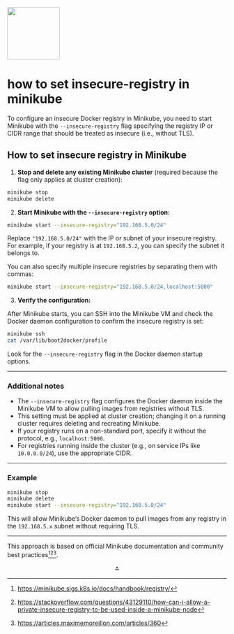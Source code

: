 <img src="https://r2cdn.perplexity.ai/pplx-full-logo-primary-dark%402x.png" class="logo" width="120"/>

# how to set insecure-registry in minikube

To configure an insecure Docker registry in Minikube, you need to start Minikube with the `--insecure-registry` flag specifying the registry IP or CIDR range that should be treated as insecure (i.e., without TLS).

## How to set insecure registry in Minikube

1. **Stop and delete any existing Minikube cluster** (required because the flag only applies at cluster creation):
```bash
minikube stop
minikube delete
```

2. **Start Minikube with the `--insecure-registry` option:**
```bash
minikube start --insecure-registry="192.168.5.0/24"
```

Replace `"192.168.5.0/24"` with the IP or subnet of your insecure registry. For example, if your registry is at `192.168.5.2`, you can specify the subnet it belongs to.

You can also specify multiple insecure registries by separating them with commas:

```bash
minikube start --insecure-registry="192.168.5.0/24,localhost:5000"
```

3. **Verify the configuration:**

After Minikube starts, you can SSH into the Minikube VM and check the Docker daemon configuration to confirm the insecure registry is set:

```bash
minikube ssh
cat /var/lib/boot2docker/profile
```

Look for the `--insecure-registry` flag in the Docker daemon startup options.

---

### Additional notes

- The `--insecure-registry` flag configures the Docker daemon inside the Minikube VM to allow pulling images from registries without TLS.
- This setting must be applied at cluster creation; changing it on a running cluster requires deleting and recreating Minikube.
- If your registry runs on a non-standard port, specify it without the protocol, e.g., `localhost:5000`.
- For registries running inside the cluster (e.g., on service IPs like `10.0.0.0/24`), use the appropriate CIDR.

---

### Example

```bash
minikube stop
minikube delete
minikube start --insecure-registry="192.168.5.0/24"
```

This will allow Minikube’s Docker daemon to pull images from any registry in the `192.168.5.x` subnet without requiring TLS.

---

This approach is based on official Minikube documentation and community best practices[^1][^2][^5].

<div style="text-align: center">⁂</div>

[^1]: https://minikube.sigs.k8s.io/docs/handbook/registry/

[^2]: https://stackoverflow.com/questions/43129110/how-can-i-allow-a-private-insecure-registry-to-be-used-inside-a-minikube-node

[^3]: https://github.com/kubernetes/minikube/issues/17209

[^4]: https://github.com/kubernetes/minikube/issues/15631

[^5]: https://articles.maximemoreillon.com/articles/360

[^6]: https://merative.github.io/spm-kubernetes/prereq/kubernetes/minikube/

[^7]: https://hasura.io/blog/sharing-a-local-registry-for-minikube-37c7240d0615

[^8]: https://minikube.sigs.k8s.io/docs/handbook/addons/custom-images/

